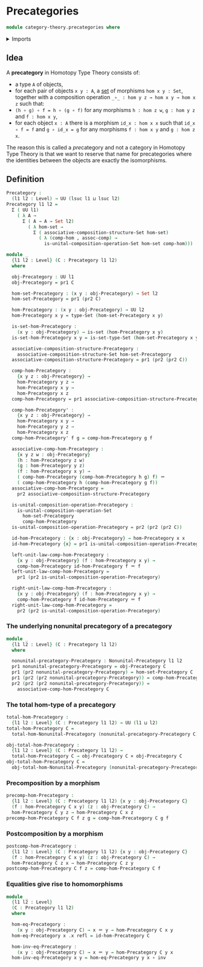 # Precategories

```agda
module category-theory.precategories where
```

<details><summary>Imports</summary>

```agda
open import category-theory.composition-operations-on-binary-families-of-sets
open import category-theory.nonunital-precategories

open import foundation.cartesian-product-types
open import foundation.dependent-pair-types
open import foundation.function-extensionality
open import foundation.function-types
open import foundation.identity-types
open import foundation.propositions
open import foundation.sets
open import foundation.subtypes
open import foundation.universe-levels
```

</details>

## Idea

A **precategory** in Homotopy Type Theory consists of:

- a type `A` of objects,
- for each pair of objects `x y : A`, a [set](foundation-core.sets.md) of
  morphisms `hom x y : Set`, together with a composition operation
  `_∘_ : hom y z → hom x y → hom x z` such that:
- `(h ∘ g) ∘ f = h ∘ (g ∘ f)` for any morphisms `h : hom z w`, `g : hom y z` and
  `f : hom x y`,
- for each object `x : A` there is a morphism `id_x : hom x x` such that
  `id_x ∘ f = f` and `g ∘ id_x = g` for any morphisms `f : hom x y` and
  `g : hom z x`.

The reason this is called a *pre*category and not a category in Homotopy Type
Theory is that we want to reserve that name for precategories where the
identities between the objects are exactly the isomorphisms.

## Definition

```agda
Precategory :
  (l1 l2 : Level) → UU (lsuc l1 ⊔ lsuc l2)
Precategory l1 l2 =
  Σ ( UU l1)
    ( λ A →
      Σ ( A → A → Set l2)
        ( λ hom-set →
          Σ ( associative-composition-structure-Set hom-set)
            ( λ (comp-hom , assoc-comp) →
              is-unital-composition-operation-Set hom-set comp-hom)))

module _
  {l1 l2 : Level} (C : Precategory l1 l2)
  where

  obj-Precategory : UU l1
  obj-Precategory = pr1 C

  hom-set-Precategory : (x y : obj-Precategory) → Set l2
  hom-set-Precategory = pr1 (pr2 C)

  hom-Precategory : (x y : obj-Precategory) → UU l2
  hom-Precategory x y = type-Set (hom-set-Precategory x y)

  is-set-hom-Precategory :
    (x y : obj-Precategory) → is-set (hom-Precategory x y)
  is-set-hom-Precategory x y = is-set-type-Set (hom-set-Precategory x y)

  associative-composition-structure-Precategory :
    associative-composition-structure-Set hom-set-Precategory
  associative-composition-structure-Precategory = pr1 (pr2 (pr2 C))

  comp-hom-Precategory :
    {x y z : obj-Precategory} →
    hom-Precategory y z →
    hom-Precategory x y →
    hom-Precategory x z
  comp-hom-Precategory = pr1 associative-composition-structure-Precategory

  comp-hom-Precategory' :
    {x y z : obj-Precategory} →
    hom-Precategory x y →
    hom-Precategory y z →
    hom-Precategory x z
  comp-hom-Precategory' f g = comp-hom-Precategory g f

  associative-comp-hom-Precategory :
    {x y z w : obj-Precategory}
    (h : hom-Precategory z w)
    (g : hom-Precategory y z)
    (f : hom-Precategory x y) →
    ( comp-hom-Precategory (comp-hom-Precategory h g) f) ＝
    ( comp-hom-Precategory h (comp-hom-Precategory g f))
  associative-comp-hom-Precategory =
    pr2 associative-composition-structure-Precategory

  is-unital-composition-operation-Precategory :
    is-unital-composition-operation-Set
      hom-set-Precategory
      comp-hom-Precategory
  is-unital-composition-operation-Precategory = pr2 (pr2 (pr2 C))

  id-hom-Precategory : {x : obj-Precategory} → hom-Precategory x x
  id-hom-Precategory {x} = pr1 is-unital-composition-operation-Precategory x

  left-unit-law-comp-hom-Precategory :
    {x y : obj-Precategory} (f : hom-Precategory x y) →
    comp-hom-Precategory id-hom-Precategory f ＝ f
  left-unit-law-comp-hom-Precategory =
    pr1 (pr2 is-unital-composition-operation-Precategory)

  right-unit-law-comp-hom-Precategory :
    {x y : obj-Precategory} (f : hom-Precategory x y) →
    comp-hom-Precategory f id-hom-Precategory ＝ f
  right-unit-law-comp-hom-Precategory =
    pr2 (pr2 is-unital-composition-operation-Precategory)
```

### The underlying nonunital precategory of a precategory

```agda
module _
  {l1 l2 : Level} (C : Precategory l1 l2)
  where

  nonunital-precategory-Precategory : Nonunital-Precategory l1 l2
  pr1 nonunital-precategory-Precategory = obj-Precategory C
  pr1 (pr2 nonunital-precategory-Precategory) = hom-set-Precategory C
  pr1 (pr2 (pr2 nonunital-precategory-Precategory)) = comp-hom-Precategory C
  pr2 (pr2 (pr2 nonunital-precategory-Precategory)) =
    associative-comp-hom-Precategory C
```

### The total hom-type of a precategory

```agda
total-hom-Precategory :
  {l1 l2 : Level} (C : Precategory l1 l2) → UU (l1 ⊔ l2)
total-hom-Precategory C =
  total-hom-Nonunital-Precategory (nonunital-precategory-Precategory C)

obj-total-hom-Precategory :
  {l1 l2 : Level} (C : Precategory l1 l2) →
  total-hom-Precategory C → obj-Precategory C × obj-Precategory C
obj-total-hom-Precategory C =
  obj-total-hom-Nonunital-Precategory (nonunital-precategory-Precategory C)
```

### Precomposition by a morphism

```agda
precomp-hom-Precategory :
  {l1 l2 : Level} (C : Precategory l1 l2) {x y : obj-Precategory C}
  (f : hom-Precategory C x y) (z : obj-Precategory C) →
  hom-Precategory C y z → hom-Precategory C x z
precomp-hom-Precategory C f z g = comp-hom-Precategory C g f
```

### Postcomposition by a morphism

```agda
postcomp-hom-Precategory :
  {l1 l2 : Level} (C : Precategory l1 l2) {x y : obj-Precategory C}
  (f : hom-Precategory C x y) (z : obj-Precategory C) →
  hom-Precategory C z x → hom-Precategory C z y
postcomp-hom-Precategory C f z = comp-hom-Precategory C f
```

### Equalities give rise to homomorphisms

```agda
module _
  {l1 l2 : Level}
  (C : Precategory l1 l2)
  where

  hom-eq-Precategory :
    (x y : obj-Precategory C) → x ＝ y → hom-Precategory C x y
  hom-eq-Precategory x .x refl = id-hom-Precategory C

  hom-inv-eq-Precategory :
    (x y : obj-Precategory C) → x ＝ y → hom-Precategory C y x
  hom-inv-eq-Precategory x y = hom-eq-Precategory y x ∘ inv
```
